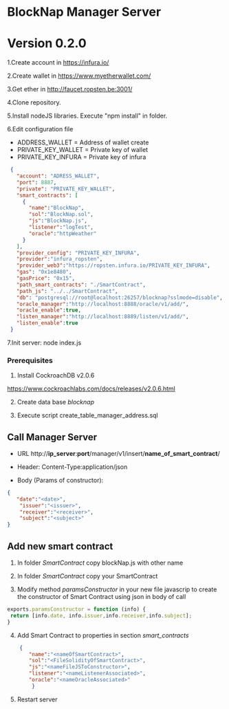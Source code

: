# BlockNap Manager Server
# Version 0.2.0

 1.Create account in https://infura.io/
    
 2.Create wallet in https://www.myetherwallet.com/
    
 3.Get ether in http://faucet.ropsten.be:3001/
    
 4.Clone repository.
    
 5.Install nodeJS libraries. Execute "npm install" in folder.
    
 6.Edit configuration file

 - ADDRESS_WALLET = Address of wallet create
 - PRIVATE_KEY_WALLET = Private key of wallet
 - PRIVATE_KEY_INFURA = Private key of infura

```json
 {
   "account": "ADRESS_WALLET",
   "port": 8887,
   "private": "PRIVATE_KEY_WALLET",
   "smart_contracts": [
     {
       "name":"BlockNap",
       "sol":"BlockNap.sol",
       "js":"BlockNap.js",
       "listener":"logTest",
       "oracle":"httpWeather"
     }
   ],
   "provider_config": "PRIVATE_KEY_INFURA",
   "provider":"infura_ropsten",
   "provider_web3":"https://ropsten.infura.io/PRIVATE_KEY_INFURA",
   "gas": "0x1e8480",
   "gasPrice": "0x15",
   "path_smart_contracts": "./SmartContract",
   "path_js": "../../SmartContract",
   "db": "postgresql://root@localhost:26257/blocknap?sslmode=disable",
   "oracle_manager":"http://localhost:8888/oracle/v1/add/",
   "oracle_enable":true,
   "listen_manager":"http://localhost:8889/listen/v1/add/",
   "listen_enable":true
 }
```


7.Init server:
node index.js

### Prerequisites

 1. Install CockroachDB v2.0.6 
 
 https://www.cockroachlabs.com/docs/releases/v2.0.6.html

 2. Create data base *blocknap*
   
 3. Execute script create_table_manager_address.sql
   


## Call Manager Server


- URL http://**ip_server**:**port**/manager/v1/insert/**name_of_smart_contract**/
  
- Header: Content-Type:application/json

- Body (Params of constructor):

```json
{
   "date":"<date>",
    "issuer":"<issuer>",
    "receiver":"<receiver>",
    "subject":"<subject>"
}
```


## Add new smart contract


1. In folder *SmartContract* copy blockNap.js with other name

2. In folder *SmartContract* copy your SmartContract

3. Modify method *paramsConstructor* in your new file javascrip to create the constructor of Smart Contract using json in body of call

```javascript
exports.paramsConstructor = function (info) {
 return [info.date, info.issuer,info.receiver,info.subject];
}
```

4. Add Smart Contract to properties in section *smart_contracts* 

```json
	{
       "name":"<nameOfSmartContract>",
       "sol":"<FileSolidityOfSmartContract>",
       "js":"<nameFileJSToConstructor>",
       "listener":"<nameListenerAssociated>",
       "oracle":"<nameOracleAssociated>"
		}
```

5. Restart server
